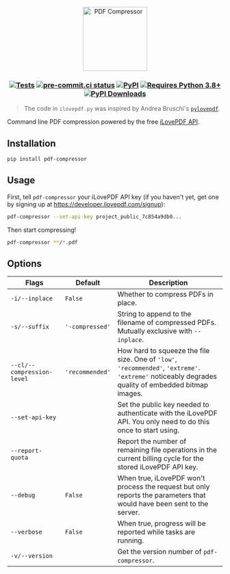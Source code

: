 <p align="center">
  <img src="https://raw.githubusercontent.com/janosh/pdf-compressor/main/assets/pdf-compressor.svg" alt="PDF Compressor" height=150>
</p>

<h3 align="center">

[![Tests](https://github.com/janosh/pdf-compressor/workflows/Tests/badge.svg)](https://github.com/janosh/pdf-compressor/actions)
[![pre-commit.ci status](https://results.pre-commit.ci/badge/github/janosh/pdf-compressor/main.svg)](https://results.pre-commit.ci/latest/github/janosh/pdf-compressor/main)
[![PyPI](https://img.shields.io/pypi/v/pdf-compressor)](https://pypi.org/project/pdf-compressor)
[![Requires Python 3.8+](https://img.shields.io/badge/Python-3.8+-blue.svg)](https://python.org/downloads)
[![PyPI Downloads](https://img.shields.io/pypi/dm/pdf-compressor)](https://pypistats.org/packages/pdf-compressor)

</h3>

> The code in `ilovepdf.py` was inspired by Andrea Bruschi's [`pylovepdf`](https://github.com/AndyCyberSec/pylovepdf).

Command line PDF compression powered by the free [iLovePDF API](https://developer.ilovepdf.com).

## Installation

```sh
pip install pdf-compressor
```

## Usage

First, tell `pdf-compressor` your iLovePDF API key (if you haven't yet, get one by signing up at <https://developer.ilovepdf.com/signup>):

```sh
pdf-compressor --set-api-key project_public_7c854a9db0...
```

Then start compressing!

```sh
pdf-compressor **/*.pdf
```

## Options

| Flags                      | Default         | Description                                                                                                                                         |
| -------------------------- | --------------- | --------------------------------------------------------------------------------------------------------------------------------------------------- |
| `-i/--inplace`             | `False`         | Whether to compress PDFs in place.                                                                                                                  |
| `-s/--suffix`              | `'-compressed'` | String to append to the filename of compressed PDFs. Mutually exclusive with `--inplace`.                                                           |
| `--cl/--compression-level` | `'recommended'` | How hard to squeeze the file size. One of `'low'`, `'recommended'`, `'extreme'`. `'extreme'` noticeably degrades quality of embedded bitmap images. |
| `--set-api-key`            |                 | Set the public key needed to authenticate with the iLovePDF API. You only need to do this once to start using.                                      |
| `--report-quota`           |                 | Report the number of remaining file operations in the current billing cycle for the stored iLovePDF API key.                                        |
| `--debug`                  | `False`         | When true, iLovePDF won't process the request but only reports the parameters that would have been sent to the server.                              |
| `--verbose`                | `False`         | When true, progress will be reported while tasks are running.                                                                                       |
| `-v/--version`             |                 | Get the version number of `pdf-compressor`.                                                                                                         |

